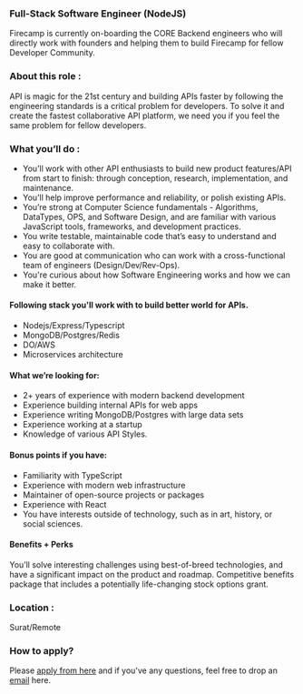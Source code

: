 ### Full-Stack Software Engineer (NodeJS)

Firecamp is currently on-boarding the CORE Backend engineers who will directly work with founders and helping them to build Firecamp for fellow Developer Community. 

### About this role : 
API is magic for the 21st century and building APIs faster by following the engineering standards is a critical problem for developers. To solve it and create the fastest collaborative API platform, we need you if you feel the same problem for fellow developers. 

### What you’ll do :
- You’ll work with other API enthusiasts to build new product features/API from start to finish: through conception, research, implementation, and maintenance.
- You’ll help improve performance and reliability, or polish existing APIs.
- You’re strong at Computer Science fundamentals - Algorithms, DataTypes, OPS, and Software Design, and are familiar with various JavaScript tools, frameworks, and development practices.
- You write testable, maintainable code that’s easy to understand and easy to collaborate with.
- You are good at communication who can work with a cross-functional team of engineers (Design/Dev/Rev-Ops).
- You're curious about how Software Engineering works and how we can make it better.

#### Following stack you'll work with to build better world for APIs.
- Nodejs/Express/Typescript
- MongoDB/Postgres/Redis
- DO/AWS
- Microservices architecture


#### What we’re looking for:

- 2+ years of experience with modern backend development
- Experience building internal APIs for web apps
- Experience writing MongoDB/Postgres with large data sets
- Experience working at a startup
- Knowledge of various API Styles.

#### Bonus points if you have:

- Familiarity with TypeScript
- Experience with modern web infrastructure
- Maintainer of open-source projects or packages
- Experience with React
- You have interests outside of technology, such as in art, history, or social sciences.

#### Benefits + Perks
You’ll solve interesting challenges using best-of-breed technologies, and have a significant impact on the product and roadmap. Competitive benefits package that includes a potentially life-changing stock options grant.

### Location :
Surat/Remote

### How to apply? 
Please [apply from here](https://forms.gle/HMZ8JkyECeKC11Zt7) and if you've any questions, feel free to drop an [email](shreya@firecamp.io) here.
